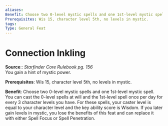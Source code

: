 ```yaml
---
aliases: 
Benefit: Choose two 0-level mystic spells and one 1st-level mystic spell. You can cast the 0-level spells at will and the 1st-level spell once per day for every 3 character levels you have. For these spells, your caster level is equal to your character level and the key ability score is Wisdom. If you later gain levels in mystic, you lose the benefits of this feat and can replace it with either Spell Focus or Spell Penetration.
Prerequisites: Wis 15, character level 5th, no levels in mystic.
tags: 
Type: General Feat
---
```


# Connection Inkling

**Source**:: _Starfinder Core Rulebook pg. 156_  
You gain a hint of mystic power.

**Prerequisites**: Wis 15, character level 5th, no levels in mystic.

**Benefit**: Choose two 0-level mystic spells and one 1st-level mystic spell. You can cast the 0-level spells at will and the 1st-level spell once per day for every 3 character levels you have. For these spells, your caster level is equal to your character level and the key ability score is Wisdom. If you later gain levels in mystic, you lose the benefits of this feat and can replace it with either Spell Focus or Spell Penetration.
